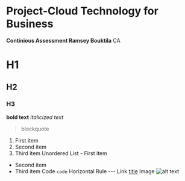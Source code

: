 # Project-Cloud Technology for Business
**Continious Assessment Ramsey Bouktila** CA 
# H1
## H2
### H3
**bold text**
*italicized text*
> blockquote
1. First item
2. Second item
3. Third item
Unordered List	- First item
- Second item
- Third item
Code	`code`
Horizontal Rule	---
Link	[title](https://www.example.com)
Image	![alt text](image.jpg)
